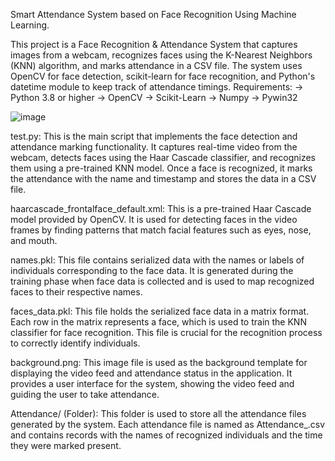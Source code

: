 Smart Attendance System based on Face Recognition Using Machine Learning.

This project is a Face Recognition & Attendance System that captures images from a webcam, recognizes faces using the K-Nearest Neighbors (KNN) algorithm, and marks attendance in a CSV file. The system uses OpenCV for face detection, scikit-learn for face recognition, and Python's datetime module to keep track of attendance timings.
Requirements:
-> Python 3.8 or higher
-> OpenCV
-> Scikit-Learn
-> Numpy
-> Pywin32

![image](https://github.com/user-attachments/assets/6daca6a0-654a-49b4-8f97-c60113bcff9f)


test.py:
This is the main script that implements the face detection and attendance marking functionality. It captures real-time video from the webcam, detects faces using the Haar Cascade classifier, and recognizes them using a pre-trained KNN model. Once a face is recognized, it marks the attendance with the name and timestamp and stores the data in a CSV file.

haarcascade_frontalface_default.xml:
This is a pre-trained Haar Cascade model provided by OpenCV. It is used for detecting faces in the video frames by finding patterns that match facial features such as eyes, nose, and mouth.

names.pkl:
This file contains serialized data with the names or labels of individuals corresponding to the face data. It is generated during the training phase when face data is collected and is used to map recognized faces to their respective names.

faces_data.pkl:
This file holds the serialized face data in a matrix format. Each row in the matrix represents a face, which is used to train the KNN classifier for face recognition. This file is crucial for the recognition process to correctly identify individuals.

background.png:
This image file is used as the background template for displaying the video feed and attendance status in the application. It provides a user interface for the system, showing the video feed and guiding the user to take attendance.

Attendance/ (Folder):
This folder is used to store all the attendance files generated by the system. Each attendance file is named as Attendance_<date>.csv and contains records with the names of recognized individuals and the time they were marked present.
